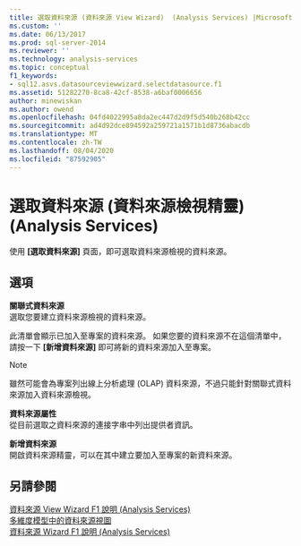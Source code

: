 ```yaml
---
title: 選取資料來源 (資料來源 View Wizard)  (Analysis Services) |Microsoft Docs
ms.custom: ''
ms.date: 06/13/2017
ms.prod: sql-server-2014
ms.reviewer: ''
ms.technology: analysis-services
ms.topic: conceptual
f1_keywords:
- sql12.asvs.datasourceviewwizard.selectdatasource.f1
ms.assetid: 51282270-8ca8-42cf-8538-a6baf0006656
author: minewiskan
ms.author: owend
ms.openlocfilehash: 04fd4022995a8da2ec447d2d9f5d540b268b42cc
ms.sourcegitcommit: ad4d92dce894592a259721a1571b1d8736abacdb
ms.translationtype: MT
ms.contentlocale: zh-TW
ms.lasthandoff: 08/04/2020
ms.locfileid: "87592905"
---
```

# <a name="select-a-data-source-data-source-view-wizard-analysis-services"></a>選取資料來源 (資料來源檢視精靈) (Analysis Services)
  使用 **[選取資料來源]** 頁面，即可選取資料來源檢視的資料來源。  
  
## <a name="options"></a>選項  
 **關聯式資料來源**  
 選取您要建立資料來源檢視的資料來源。  
  
 此清單會顯示已加入至專案的資料來源。 如果您要的資料來源不在這個清單中，請按一下 **[新增資料來源]** 即可將新的資料來源加入至專案。  
  
> [!NOTE]  
>  雖然可能會為專案列出線上分析處理 (OLAP) 資料來源，不過只能針對關聯式資料來源加入資料來源檢視。  
  
 **資料來源屬性**  
 從目前選取之資料來源的連接字串中列出提供者資訊。  
  
 **新增資料來源**  
 開啟資料來源精靈，可以在其中建立要加入至專案的新資料來源。  
  
## <a name="see-also"></a>另請參閱  
 [資料來源 View Wizard F1 說明 &#40;Analysis Services&#41;](data-source-view-wizard-f1-help-analysis-services.md)   
 [多維度模型中的資料來源視圖](multidimensional-models/data-source-views-in-multidimensional-models.md)   
 [資料來源 Wizard F1 說明 &#40;Analysis Services&#41;](data-source-wizard-f1-help-analysis-services.md)  
  
  
